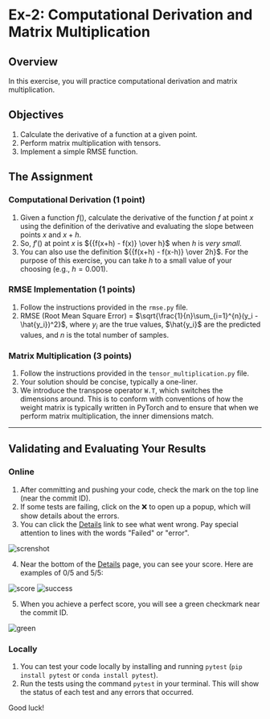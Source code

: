 # Ex-2: Computational Derivation and Matrix Multiplication

## Overview
In this exercise, you will practice computational derivation and matrix multiplication.

## Objectives
1. Calculate the derivative of a function at a given point.
2. Perform matrix multiplication with tensors.
3. Implement a simple RMSE function.

## The Assignment

### Computational Derivation (1 point)
1. Given a function $f()$, calculate the derivative of the function $f$ at point $x$ using the definition of the derivative and evaluating the slope between points $x$ and $x+h$.
2. So, $f'()$ at point $x$ is ${{f(x+h) - f(x)} \over h}$ when $h$ is _very small_.
3. You can also use the definition ${{f(x+h) - f(x-h)} \over 2h}$. For the purpose of this exercise, you can take $h$ to a small value of your choosing (e.g., $h=0.001$).

### RMSE Implementation (1 points)
1. Follow the instructions provided in the `rmse.py` file.
2. RMSE (Root Mean Square Error) = $\sqrt{\frac{1}{n}\sum_{i=1}^{n}(y_i - \hat{y_i})^2}$, where $y_i$ are the true values, $\hat{y_i}$ are the predicted values, and $n$ is the total number of samples.

### Matrix Multiplication (3 points)
1. Follow the instructions provided in the `tensor_multiplication.py` file.
2. Your solution should be concise, typically a one-liner.
3. We introduce the transpose operator `W.T`, which switches the dimensions around. This is to conform with conventions of how the weight matrix is typically written in PyTorch and to ensure that when we perform matrix multiplication, the inner dimensions match.

---

## Validating and Evaluating Your Results

### Online
1. After committing and pushing your code, check the mark on the top line (near the commit ID).
2. If some tests are failing, click on the ❌ to open up a popup, which will show details about the errors.
3. You can click the [Details]() link to see what went wrong. Pay special attention to lines with the words "Failed" or "error".

![screnshot](images/details_screenshot.png)

4. Near the bottom of the [Details]() page, you can see your score. Here are examples of 0/5 and 5/5:

![score](images/score.png) ![success](images/success.png)

5. When you achieve a perfect score, you will see a green checkmark near the commit ID.

![green](images/green.png)

### Locally
1. You can test your code locally by installing and running `pytest` (`pip install pytest` or `conda install pytest`).
2. Run the tests using the command `pytest` in your terminal. This will show the status of each test and any errors that occurred.

Good luck!